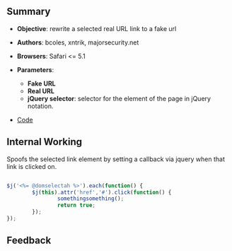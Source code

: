 ## Summary

* **Objective**: rewrite a selected real URL link to a fake url
* **Authors**: bcoles, xntrik, majorsecurity.net
* **Browsers**: Safari <= 5.1
* **Parameters**:
	* **Fake URL**
	* **Real URL**
	* **jQuery selector**: selector for the element of the page in jQuery notation.

* [Code](https://github.com/beefproject/beef/tree/master/modules/hooked_domain/mobilesafari_address_spoofing)

## Internal Working

Spoofs the selected link element by setting a callback via jquery when that link is clicked on.

```js

$j('<%= @domselectah %>').each(function() {
        $j(this).attr('href','#').click(function() {
                somethingsomething();
                return true;
        });
});

```

## Feedback
